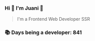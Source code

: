 ### Hi 👋 I&#39;m Juani 🦁

> I&#39;m a Frontend Web Developer SSR

### 📚 Days being a developer: 841
